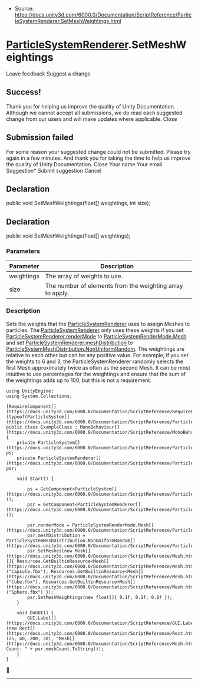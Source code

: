 * Source: https://docs.unity3d.com/6000.0/Documentation/ScriptReference/ParticleSystemRenderer.SetMeshWeightings.html

#  [ParticleSystemRenderer](https://docs.unity3d.com/6000.0/Documentation/ScriptReference/ParticleSystemRenderer.html).SetMeshWeightings
Leave feedback
Suggest a change
## Success!
Thank you for helping us improve the quality of Unity Documentation. Although we cannot accept all submissions, we do read each suggested change from our users and will make updates where applicable.
Close
## Submission failed
For some reason your suggested change could not be submitted. Please <a>try again</a> in a few minutes. And thank you for taking the time to help us improve the quality of Unity Documentation.
Close
Your name Your email Suggestion* Submit suggestion
Cancel
## Declaration
public void SetMeshWeightings(float[] weightings, int size); 
## Declaration
public void SetMeshWeightings(float[] weightings); 
### Parameters
Parameter | Description  
---|---  
weightings | The array of weights to use.  
size | The number of elements from the weighting array to apply.  
### Description
Sets the weights that the [ParticleSystemRenderer](https://docs.unity3d.com/6000.0/Documentation/ScriptReference/ParticleSystemRenderer.html) uses to assign Meshes to particles.
The [ParticleSystemRenderer](https://docs.unity3d.com/6000.0/Documentation/ScriptReference/ParticleSystemRenderer.html) only uses these weights if you set [ParticleSystemRenderer.renderMode](https://docs.unity3d.com/6000.0/Documentation/ScriptReference/ParticleSystemRenderer-renderMode.html) to [ParticleSystemRenderMode.Mesh](https://docs.unity3d.com/6000.0/Documentation/ScriptReference/ParticleSystemRenderMode.Mesh.html) and set [ParticleSystemRenderer.meshDistribution](https://docs.unity3d.com/6000.0/Documentation/ScriptReference/ParticleSystemRenderer-meshDistribution.html) to [ParticleSystemMeshDistribution.NonUniformRandom](https://docs.unity3d.com/6000.0/Documentation/ScriptReference/ParticleSystemMeshDistribution.NonUniformRandom.html).
The weightings are relative to each other but can be any positive value. For example, if you set the weights to 6 and 3, the ParticleSystemRenderer randomly selects the first Mesh approximately twice as often as the second Mesh. It can be most intuitive to use percentages for the weightings and ensure that the sum of the weightings adds up to 100, but this is not a requirement.
```
using UnityEngine;
using System.Collections;  
  
[RequireComponent[](https://docs.unity3d.com/6000.0/Documentation/ScriptReference/RequireComponent.html)(typeof(ParticleSystem[](https://docs.unity3d.com/6000.0/Documentation/ScriptReference/ParticleSystem.html)))]
public class ExampleClass : MonoBehaviour[](https://docs.unity3d.com/6000.0/Documentation/ScriptReference/MonoBehaviour.html)
{
    private ParticleSystem[](https://docs.unity3d.com/6000.0/Documentation/ScriptReference/ParticleSystem.html) ps;
    private ParticleSystemRenderer[](https://docs.unity3d.com/6000.0/Documentation/ScriptReference/ParticleSystemRenderer.html) psr;  
  
    void Start() {  
  
        ps = GetComponent<ParticleSystem[](https://docs.unity3d.com/6000.0/Documentation/ScriptReference/ParticleSystem.html)>();
        psr = GetComponent<ParticleSystemRenderer[](https://docs.unity3d.com/6000.0/Documentation/ScriptReference/ParticleSystemRenderer.html)>();  
  
        psr.renderMode = ParticleSystemRenderMode.Mesh[](https://docs.unity3d.com/6000.0/Documentation/ScriptReference/ParticleSystemRenderMode.Mesh.html);
        psr.meshDistribution = ParticleSystemMeshDistribution.NonUniformRandom[](https://docs.unity3d.com/6000.0/Documentation/ScriptReference/ParticleSystemMeshDistribution.NonUniformRandom.html);
        psr.SetMeshes(new Mesh[](https://docs.unity3d.com/6000.0/Documentation/ScriptReference/Mesh.html)[]{ Resources.GetBuiltinResource<Mesh[](https://docs.unity3d.com/6000.0/Documentation/ScriptReference/Mesh.html)>("Capsule.fbx"), Resources.GetBuiltinResource<Mesh[](https://docs.unity3d.com/6000.0/Documentation/ScriptReference/Mesh.html)>("Cube.fbx"), Resources.GetBuiltinResource<Mesh[](https://docs.unity3d.com/6000.0/Documentation/ScriptReference/Mesh.html)>("Sphere.fbx") });
        psr.SetMeshWeightings(new float[]{ 0.1f, 0.1f, 0.8f });
    }  
  
    void OnGUI() {
        GUI.Label[](https://docs.unity3d.com/6000.0/Documentation/ScriptReference/GUI.Label.html)(new Rect[](https://docs.unity3d.com/6000.0/Documentation/ScriptReference/Rect.html)(25, 40, 200, 30), "Mesh[](https://docs.unity3d.com/6000.0/Documentation/ScriptReference/Mesh.html) Count: " + psr.meshCount.ToString());
    }
}
```

* * *
